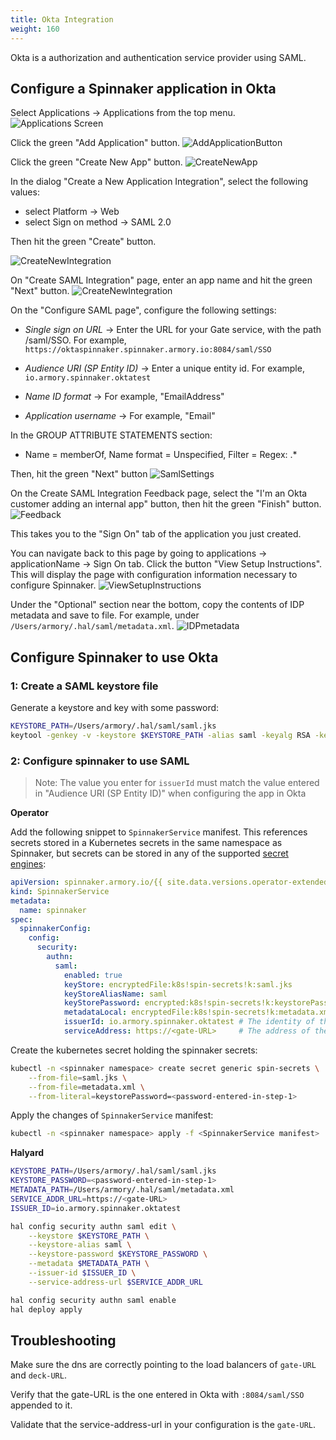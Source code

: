 ```yaml
---
title: Okta Integration
weight: 160
---
```


Okta is a authorization and authentication service provider using SAML.

## Configure a Spinnaker application in Okta

Select Applications -> Applications from the top menu.
![Applications Screen](/images/okta-applications.png)

Click the green "Add Application" button.
![AddApplicationButton](/images/okta-addapplication.png)

Click the green "Create New App" button.
![CreateNewApp](/images/okta-createnewapp.png)

In the dialog "Create a New Application Integration", select the following values:

* select Platform -> Web
* select Sign on method -> SAML 2.0

Then hit the green "Create" button.

![CreateNewIntegration](/images/okta-createnewintegration.png)


On "Create SAML Integration" page, enter an app name and hit the green "Next" button.
![CreateNewIntegration](/images/okta-appname.png)

On the "Configure SAML page", configure the following settings:

* *Single sign on URL* -> Enter the URL for your Gate service, with the path /saml/SSO.
  For example, `https://oktaspinnaker.spinnaker.armory.io:8084/saml/SSO`

* *Audience URI (SP Entity ID)* -> Enter a unique entity id. For example, `io.armory.spinnaker.oktatest`

* *Name ID format* -> For example, "EmailAddress"

* *Application username* -> For example, "Email"


In the GROUP ATTRIBUTE STATEMENTS section:

* Name = memberOf, Name format = Unspecified, Filter = Regex: .*

Then, hit the green "Next" button
![SamlSettings](/images/okta-samlsettings.png)

On the Create SAML Integration Feedback page, select the "I'm an Okta customer adding an internal app" button, then hit the green "Finish" button.
![Feedback](/images/okta-feedback.png)


This takes you to the "Sign On" tab of the application you just created.

You can navigate back to this page by going to applications -> applicationName -> Sign On tab.
Click the button "View Setup Instructions".  This will display the page with configuration information
necessary to configure Spinnaker.
![ViewSetupInstructions](/images/okta-viewsetupinstructions.png)

Under the "Optional" section near the bottom, copy the contents of IDP metadata and save to file. For example, under `/Users/armory/.hal/saml/metadata.xml`.
![IDPmetadata](/images/okta-idpmetadata.png)

## Configure Spinnaker to use Okta

### 1: Create a SAML keystore file

Generate a keystore and key with some password:

```bash
KEYSTORE_PATH=/Users/armory/.hal/saml/saml.jks
keytool -genkey -v -keystore $KEYSTORE_PATH -alias saml -keyalg RSA -keysize 2048 -validity 10000
```

### 2: Configure spinnaker to use SAML

> Note: The value you enter for `issuerId` must match the value entered in "Audience URI (SP Entity ID)" when configuring the app in Okta

**Operator**

Add the following snippet to `SpinnakerService` manifest. This references secrets stored in a Kubernetes secrets in the same namespace as Spinnaker, but secrets can be stored in any of the supported [secret engines](/spinnaker-install-admin-guides/secrets):

```yaml
apiVersion: spinnaker.armory.io/{{ site.data.versions.operator-extended-crd-version }}
kind: SpinnakerService
metadata:
  name: spinnaker
spec:
  spinnakerConfig:  
    config:
      security:
        authn:
          saml:
            enabled: true
            keyStore: encryptedFile:k8s!spin-secrets!k:saml.jks
            keyStoreAliasName: saml
            keyStorePassword: encrypted:k8s!spin-secrets!k:keystorePassword
            metadataLocal: encryptedFile:k8s!spin-secrets!k:metadata.xml
            issuerId: io.armory.spinnaker.oktatest # The identity of the Spinnaker application registered with the SAML provider.
            serviceAddress: https://<gate-URL>     # The address of the Gate server that will be accesible by the SAML identity provider. This should be the full URL, including port, e.g. https://gate.org.com:8084/. If deployed behind a load balancer, this would be the laod balancer's address.
```

Create the kubernetes secret holding the spinnaker secrets:

```bash
kubectl -n <spinnaker namespace> create secret generic spin-secrets \
    --from-file=saml.jks \
    --from-file=metadata.xml \
    --from-literal=keystorePassword=<password-entered-in-step-1>
```

Apply the changes of `SpinnakerService` manifest:

```bash
kubectl -n <spinnaker namespace> apply -f <SpinnakerService manifest>
```

**Halyard**

```bash
KEYSTORE_PATH=/Users/armory/.hal/saml/saml.jks
KEYSTORE_PASSWORD=<password-entered-in-step-1>
METADATA_PATH=/Users/armory/.hal/saml/metadata.xml
SERVICE_ADDR_URL=https://<gate-URL>
ISSUER_ID=io.armory.spinnaker.oktatest

hal config security authn saml edit \
    --keystore $KEYSTORE_PATH \
    --keystore-alias saml \
    --keystore-password $KEYSTORE_PASSWORD \
    --metadata $METADATA_PATH \
    --issuer-id $ISSUER_ID \
    --service-address-url $SERVICE_ADDR_URL

hal config security authn saml enable
hal deploy apply
```


## Troubleshooting

Make sure the dns are correctly pointing to the load balancers of `gate-URL` and `deck-URL`.

Verify that the gate-URL is the one entered in Okta with `:8084/saml/SSO` appended to it.

Validate that the service-address-url in your configuration is the `gate-URL`.
